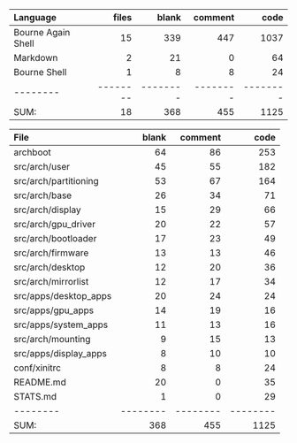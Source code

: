 Language|files|blank|comment|code
:-------|-------:|-------:|-------:|-------:
Bourne Again Shell|15|339|447|1037
Markdown|2|21|0|64
Bourne Shell|1|8|8|24
--------|--------|--------|--------|--------
SUM:|18|368|455|1125

File|blank|comment|code
:-------|-------:|-------:|-------:
archboot|64|86|253
src/arch/user|45|55|182
src/arch/partitioning|53|67|164
src/arch/base|26|34|71
src/arch/display|15|29|66
src/arch/gpu_driver|20|22|57
src/arch/bootloader|17|23|49
src/arch/firmware|13|13|46
src/arch/desktop|12|20|36
src/arch/mirrorlist|12|17|34
src/apps/desktop_apps|20|24|24
src/apps/gpu_apps|14|19|16
src/apps/system_apps|11|13|16
src/arch/mounting|9|15|13
src/apps/display_apps|8|10|10
conf/xinitrc|8|8|24
README.md|20|0|35
STATS.md|1|0|29
--------|--------|--------|--------
SUM:|368|455|1125
